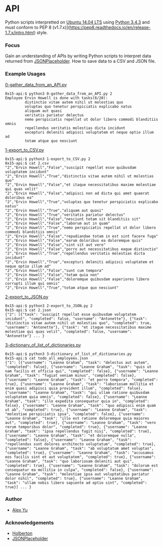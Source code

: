 # API

Python scripts interpretted on [Ubuntu 14.04 LTS](http://releases.ubuntu.com/14.04/) using [Python 3.4.3](https://www.python.org/downloads/release/python-343/) and must conform to PEP 8 (v1.7.x)](https://pep8.readthedocs.io/en/release-1.7.x/intro.html) style.

### Focus
Gain an understanding of APIs by writing Python scripts to interpret data returned from [JSONPlaceholder]( https://jsonplaceholder.typicode.com/). How to save data to a CSV and JSON file.

### Example Usages

[0-gather_data_from_an_API.py](0-gather_data_from_an_API.py)
```
0x15-api:$ python3 0-gather_data_from_an_API.py 2
Employee Ervin Howell is done with tasks(8/20):
         distinctio vitae autem nihil ut molestias quo
         voluptas quo tenetur perspiciatis explicabo natus
         aliquam aut quasi
         veritatis pariatur delectus
         nemo perspiciatis repellat ut dolor libero commodi blanditiis omnis
         repellendus veritatis molestias dicta incidunt
         excepturi deleniti adipisci voluptatem et neque optio illum ad
         totam atque quo nesciunt
```
[1-export_to_CSV.py](1-export_to_CSV.py)
```
0x15-api:$ python3 1-export_to_CSV.py 2
0x15-api:$ cat 2.csv
"2","Ervin Howell","False","suscipit repellat esse quibusdam voluptatem incidunt"
"2","Ervin Howell","True","distinctio vitae autem nihil ut molestias quo"
"2","Ervin Howell","False","et itaque necessitatibus maxime molestiae qui quas velit"
"2","Ervin Howell","False","adipisci non ad dicta qui amet quaerat doloribus ea"
"2","Ervin Howell","True","voluptas quo tenetur perspiciatis explicabo natus"
"2","Ervin Howell","True","aliquam aut quasi"
"2","Ervin Howell","True","veritatis pariatur delectus"
"2","Ervin Howell","False","nesciunt totam sit blanditiis sit"
"2","Ervin Howell","False","laborum aut in quam"
"2","Ervin Howell","True","nemo perspiciatis repellat ut dolor libero commodi blanditiis omnis"
"2","Ervin Howell","False","repudiandae totam in est sint facere fuga"
"2","Ervin Howell","False","earum doloribus ea doloremque quis"
"2","Ervin Howell","False","sint sit aut vero"
"2","Ervin Howell","False","porro aut necessitatibus eaque distinctio"
"2","Ervin Howell","True","repellendus veritatis molestias dicta incidunt"
"2","Ervin Howell","True","excepturi deleniti adipisci voluptatem et neque optio illum ad"
"2","Ervin Howell","False","sunt cum tempora"
"2","Ervin Howell","False","totam quia non"
"2","Ervin Howell","False","doloremque quibusdam asperiores libero corrupti illum qui omnis"
"2","Ervin Howell","True","totam atque quo nesciunt"
```
[2-export_to_JSON.py](2-export_to_JSON.py)
```
0x15-api:$ python3 2-export_to_JSON.py 2
0x15-api:$ cat 2.json
{"2": [{"task": "suscipit repellat esse quibusdam voluptatem incidunt", "completed": false, "username": "Antonette"}, {"task": "distinctio vitae autem nihil ut molestias quo", "completed": true, "username": "Antonette"}, {"task": "et itaque necessitatibus maxime molestiae qui quas velit", "completed": false, "username": "Antonette"} ... }
```
[3-dictionary_of_list_of_dictionaries.py](3-dictionary_of_list_of_dictionaries.py)
```
0x15-api:$ python3 3-dictionary_of_list_of_dictionaries.py
0x15-api:$ cat todo_all_employees.json
{"1": [{"username": "Leanne Graham", "task": "delectus aut autem", "completed": false}, {"username": "Leanne Graham", "task": "quis ut nam facilis et officia qui", "completed": false}, {"username": "Leanne Graham", "task": "fugiat veniam minus", "completed": false}, {"username": "Leanne Graham", "task": "et porro tempora", "completed": true}, {"username": "Leanne Graham", "task": "laboriosam mollitia et enim quasi adipisci quia provident illum", "completed": false}, {"username": "Leanne Graham", "task": "qui ullam ratione quibusdam voluptatem quia omnis", "completed": false}, {"username": "Leanne Graham", "task": "illo expedita consequatur quia in", "completed": false}, {"username": "Leanne Graham", "task": "quo adipisci enim quam ut ab", "completed": true}, {"username": "Leanne Graham", "task": "molestiae perspiciatis ipsa", "completed": false}, {"username": "Leanne Graham", "task": "illo est ratione doloremque quia maiores aut", "completed": true}, {"username": "Leanne Graham", "task": "vero rerum temporibus dolor", "completed": true}, {"username": "Leanne Graham", "task": "ipsa repellendus fugit nisi", "completed": true}, {"username": "Leanne Graham", "task": "et doloremque nulla", "completed": false}, {"username": "Leanne Graham", "task": "repellendus sunt dolores architecto voluptatum", "completed": true}, {"username": "Leanne Graham", "task": "ab voluptatum amet voluptas", "completed": true}, {"username": "Leanne Graham", "task": "accusamus eos facilis sint et aut voluptatem", "completed": true}, {"username": "Leanne Graham", "task": "quo laboriosam deleniti aut qui", "completed": true}, {"username": "Leanne Graham", "task": "dolorum est consequatur ea mollitia in culpa", "completed": false}, {"username": "Leanne Graham", "task": "molestiae ipsa aut voluptatibus pariatur dolor nihil", "completed": true}, {"username": "Leanne Graham", "task": "ullam nobis libero sapiente ad optio sint", "completed": true}] ... }
```
### Author
- [Alex Yu](https://github.com/AlexYu01)
### Acknowledgements
- [Holberton](https://www.holbertonschool.com/)
- [JSONPlaceholder]( https://jsonplaceholder.typicode.com/)
